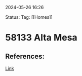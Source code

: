 

2024-05-26 16:26

Status:
Tag: [[Homes]]

# 58133 Alta Mesa


## References:

[Link](https://www.redfin.com/CA/Yucca-Valley/58133-Alta-Mesa-Dr-92284/home/3832004)